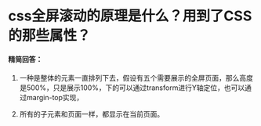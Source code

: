 # css全屏滚动的原理是什么？用到了CSS的那些属性？

#### 精简回答：

1. 一种是整体的元素一直排列下去，假设有五个需要展示的全屏页面，那么高度是500%，只是展示100%，下的可以通过transform进行Y轴定位，也可以通过margin-top实现，

2. 所有的子元素和页面一样，都显示在当前页面。
